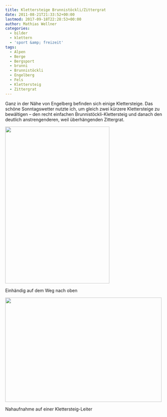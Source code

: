 ```yaml
---
title: Klettersteige Brunnistöckli/Zittergrat
date: 2011-08-21T21:33:52+00:00
lastmod: 2017-09-18T22:28:53+00:00
author: Mathias Wellner
categories:
  - bilder
  - klettern
  - 'sport &amp; freizeit'
tags:
  - Alpen
  - Berge
  - Bergsport
  - brunni
  - Brunnistöckli
  - Engelberg
  - Fels
  - Klettersteig
  - Zittergrat
---
```

Ganz in der Nähe von Engelberg befinden sich einige Klettersteige. Das schöne Sonntagswetter nutzte ich, um gleich zwei kürzere Klettersteige zu bewältigen &ndash; den recht einfachen Brunnistöckli-Klettersteig und danach den deutlich anstrengenderen, weil überhängenden Zittergrat. 

<div style="width: 343px" class="wp-caption aligncenter">
  <img src="https://lh5.googleusercontent.com/-Uh8UNPI2kx0/TlKuvj7I6CI/AAAAAAAAAJg/-jAjt1Owpj0/s800/MW_20110821_1014.jpg" height="500" width="333" />
  
  <p class="wp-caption-text">
    Einhändig auf dem Weg nach oben<br />
  </p>
</div>

<div style="width: 510px" class="wp-caption aligncenter">
  <img src="https://lh3.googleusercontent.com/-jphJZCdNzyo/TlKu0XKL1lI/AAAAAAAAAJk/SRZzVMgrPuU/s800/MW_20110821_1019.jpg" height="333" width="500" />
  
  <p class="wp-caption-text">
    Nahaufnahme auf einer Klettersteig-Leiter<br />
  </p>
</div>